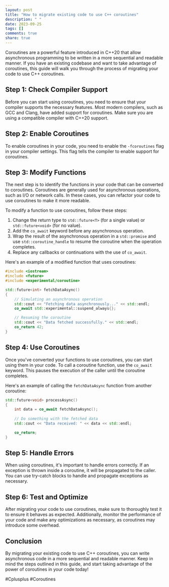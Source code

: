 ```yaml
---
layout: post
title: "How to migrate existing code to use C++ coroutines"
description: " "
date: 2023-09-25
tags: []
comments: true
share: true
---
```


Coroutines are a powerful feature introduced in C++20 that allow asynchronous programming to be written in a more sequential and readable manner. If you have an existing codebase and want to take advantage of coroutines, this guide will walk you through the process of migrating your code to use C++ coroutines.

## Step 1: Check Compiler Support
Before you can start using coroutines, you need to ensure that your compiler supports the necessary features. Most modern compilers, such as GCC and Clang, have added support for coroutines. Make sure you are using a compatible compiler with C++20 support.

## Step 2: Enable Coroutines
To enable coroutines in your code, you need to enable the `-fcoroutines` flag in your compiler settings. This flag tells the compiler to enable support for coroutines.

## Step 3: Modify Functions
The next step is to identify the functions in your code that can be converted to coroutines. Coroutines are generally used for asynchronous operations, such as I/O or network calls. In these cases, you can refactor your code to use coroutines to make it more readable.

To modify a function to use coroutines, follow these steps:
1. Change the return type to `std::future<T>` (for a single value) or `std::future<void>` (for no value).
2. Add the `co_await` keyword before any asynchronous operation.
3. Wrap the result of the asynchronous operation in a `std::promise` and use `std::coroutine_handle` to resume the coroutine when the operation completes.
4. Replace any callbacks or continuations with the use of `co_await`.

Here's an example of a modified function that uses coroutines:

```cpp
#include <iostream>
#include <future>
#include <experimental/coroutine>

std::future<int> fetchDataAsync()
{
    // Simulating an asynchronous operation
    std::cout << "Fetching data asynchronously..." << std::endl;
    co_await std::experimental::suspend_always{};

    // Resuming the coroutine
    std::cout << "Data fetched successfully." << std::endl;
    co_return 42;
}
```

## Step 4: Use Coroutines
Once you've converted your functions to use coroutines, you can start using them in your code. To call a coroutine function, use the `co_await` keyword. This pauses the execution of the caller until the coroutine completes.

Here's an example of calling the `fetchDataAsync` function from another coroutine:

```cpp
std::future<void> processAsync()
{
    int data = co_await fetchDataAsync();
    
    // Do something with the fetched data
    std::cout << "Data received: " << data << std::endl;

    co_return;
}
```

## Step 5: Handle Errors
When using coroutines, it's important to handle errors correctly. If an exception is thrown inside a coroutine, it will be propagated to the caller. You can use try-catch blocks to handle and propagate exceptions as necessary.

## Step 6: Test and Optimize
After migrating your code to use coroutines, make sure to thoroughly test it to ensure it behaves as expected. Additionally, monitor the performance of your code and make any optimizations as necessary, as coroutines may introduce some overhead.

## Conclusion
By migrating your existing code to use C++ coroutines, you can write asynchronous code in a more sequential and readable manner. Keep in mind the steps outlined in this guide, and start taking advantage of the power of coroutines in your code today!

#Cplusplus #Coroutines
